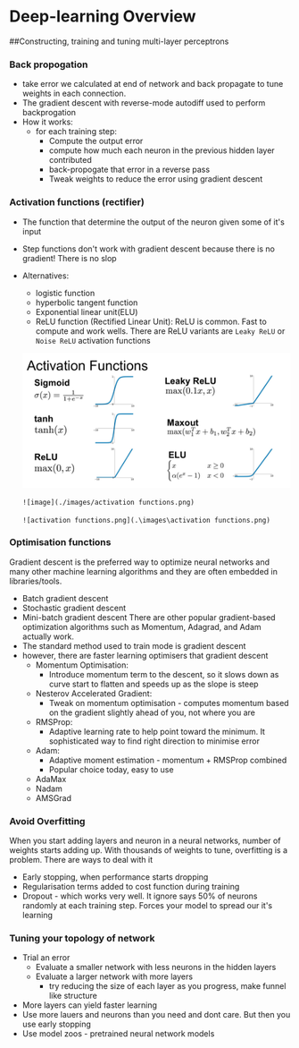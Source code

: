 # Deep-learning Overview
##Constructing, training and tuning multi-layer perceptrons
### Back propogation
- take error we calculated at end of network and back propagate to tune weights in each connection.
- The gradient descent with reverse-mode autodiff used to perform backprogation
- How it works:
    - for each training step:
        - Compute  the output error
        - compute how much each neuron in the previous hidden layer contributed
        - back-propogate that error in a reverse pass
        - Tweak weights to reduce the error using gradient descent
### Activation functions (rectifier)
- The function that determine the output of the neuron given some of it's input
- Step functions don't work with gradient descent because there is no gradient! There is no slop
- Alternatives:
    - logistic function
    - hyperbolic tangent function
    - Exponential linear unit(ELU)
    - ReLU function (Rectified Linear Unit): 
      ReLU is common. Fast to compute and work wells.  There are ReLU variants are `Leaky ReLU` or `Noise ReLU` 
      activation functions
    <p>
    <img src="images/activation functions.png"  />
    </p>
    
      ![image](./images/activation functions.png)
      
      ![activation functions.png](.\images\activation functions.png)
### Optimisation functions
Gradient descent is the preferred way to optimize neural networks and many other
machine learning algorithms and they are often embedded in libraries/tools.
- Batch gradient descent
- Stochastic gradient descent
- Mini-batch gradient descent
There are other popular gradient-based optimization algorithms such as Momentum, Adagrad, and Adam actually work.
- The standard method used to train mode is gradient descent 
- however, there are faster learning optimisers that gradient descent
    - Momentum Optimisation:
        - Introduce momentum term to the descent, so it slows down as curve start
to flatten and speeds up as the slope is steep
    - Nesterov Accelerated Gradient:
        - Tweak on momentum optimisation - computes momentum based on the gradient slightly
    ahead of you, not where you are
    - RMSProp:
        - Adaptive learning rate to help point toward the minimum. It sophisticated way to 
      find right direction to minimise error
    - Adam:
        - Adaptive moment estimation - momentum + RMSProp combined
        - Popular choice today, easy to use
    - AdaMax
    - Nadam
    - AMSGrad
    
### Avoid Overfitting 
When you start adding layers and neuron in a neural networks, number of weights starts adding up. 
With thousands of weights to tune, overfitting is a problem. There are ways to deal with it
- Early stopping, when performance starts dropping
- Regularisation terms added to cost function during training
- Dropout - which works very well. It ignore says 50% of neurons randomly at each training step. Forces your 
model to spread our it's learning
  
### Tuning your topology of network
- Trial an error
    - Evaluate a smaller network with less neurons in the hidden layers
    - Evaluate a larger network with more layers
        - try reducing the size of each layer as you progress, make funnel like structure
- More layers can yield faster learning
- Use more lauers and neurons than you need and dont care. But then you use early stopping
- Use model zoos - pretrained neural network models


    
